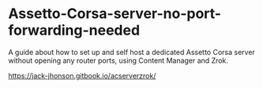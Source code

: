 # Assetto-Corsa-server-no-port-forwarding-needed
A guide about how to set up and self host a dedicated Assetto Corsa server without opening any router ports, using Content Manager and Zrok.

https://jack-jhonson.gitbook.io/acserverzrok/
